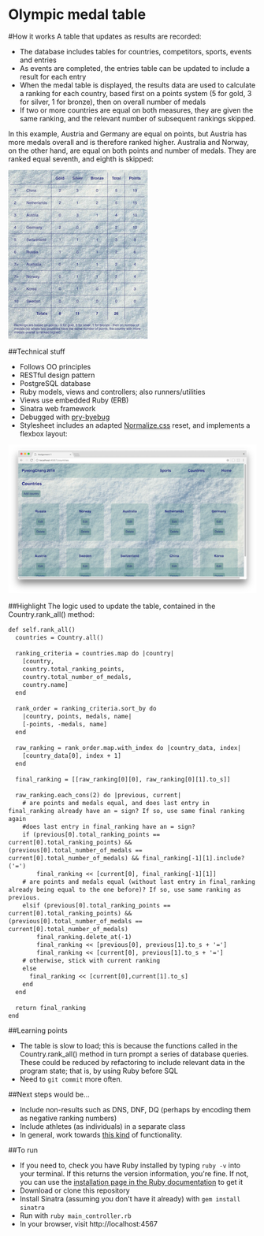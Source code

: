 # Olympic medal table

#How it works
A table that updates as results are recorded: 
* The database includes tables for countries, competitors, sports, events and entries 
* As events are completed, the entries table can be updated to include a result for each entry 
* When the medal table is displayed, the results data are used to calculate a ranking for each country, based first on a points system (5 for gold, 3 for silver, 1 for bronze), then on overall number of medals 
* If two or more countries are equal on both measures, they are given the same ranking, and the relevant number of subsequent rankings skipped. 

In this example, Austria and Germany are equal on points, but Austria has more medals overall and is therefore ranked higher. Australia and Norway, on the other hand, are equal on both points and number of medals. They are ranked equal seventh, and eighth is skipped: 

![medal table](https://github.com/katemanson/Olympic_medal_table/raw/master/img/medal_table.png)

##Technical stuff
* Follows OO principles
* RESTful design pattern
* PostgreSQL database
* Ruby models, views and controllers; also runners/utilities
* Views use embedded Ruby (ERB)
* Sinatra web framework
* Debugged with [pry-byebug](https://rubygems.org/gems/pry-byebug/)
* Stylesheet includes an adapted [Normalize.css](https://necolas.github.io/normalize.css/) reset, and implements a flexbox layout:

![countries](https://github.com/katemanson/Olympic_medal_table/raw/master/img/countries.png)

##Highlight
The logic used to update the table, contained in the Country.rank_all() method: 
```
def self.rank_all()
  countries = Country.all()

  ranking_criteria = countries.map do |country|
    [country, 
    country.total_ranking_points, 
    country.total_number_of_medals, 
    country.name]
  end

  rank_order = ranking_criteria.sort_by do
    |country, points, medals, name| 
    [-points, -medals, name]
  end

  raw_ranking = rank_order.map.with_index do |country_data, index|
    [country_data[0], index + 1]
  end

  final_ranking = [[raw_ranking[0][0], raw_ranking[0][1].to_s]]

  raw_ranking.each_cons(2) do |previous, current|
    # are points and medals equal, and does last entry in final_ranking already have an = sign? If so, use same final ranking again
    #does last entry in final_ranking have an = sign?
    if (previous[0].total_ranking_points == current[0].total_ranking_points) && (previous[0].total_number_of_medals == current[0].total_number_of_medals) && final_ranking[-1][1].include?('=') 
        final_ranking << [current[0], final_ranking[-1][1]]
    # are points and medals equal (without last entry in final_ranking already being equal to the one before)? If so, use same ranking as previous. 
    elsif (previous[0].total_ranking_points == current[0].total_ranking_points) && (previous[0].total_number_of_medals == current[0].total_number_of_medals)
        final_ranking.delete_at(-1)
        final_ranking << [previous[0], previous[1].to_s + '=']
        final_ranking << [current[0], previous[1].to_s + '=']
    # otherwise, stick with current ranking
    else
      final_ranking << [current[0],current[1].to_s]
    end
  end

  return final_ranking
end
```

##Learning points
* The table is slow to load; this is because the functions called in the Country.rank_all() method in turn prompt a series of database queries. These could be reduced by refactoring to include relevant data in the program state; that is, by using Ruby before SQL 
* Need to `git commit` more often. 

##Next steps would be...
* Include non-results such as DNS, DNF, DQ (perhaps by encoding them as negative ranking numbers)
* Include athletes (as individuals) in a separate class
* In general, work towards [this kind](http://www.bbc.co.uk/sport/olympics/rio-2016/medals/countries) of functionality. 

##To run
* If you need to, check you have Ruby installed by typing `ruby -v` into your terminal. If this returns the version information, you're fine. If not, you can use the [installation page in the Ruby documentation](https://www.ruby-lang.org/en/documentation/installation/) to get it  
* Download or clone this repository
* Install Sinatra (assuming you don't have it already) with `gem install sinatra`
* Run with `ruby main_controller.rb`
* In your browser, visit http://localhost:4567

